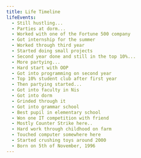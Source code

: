 ```yaml
---
title: Life Timeline
lifeEvents:
  - Still hustling...
  - Parties at dorm...
  - Worked with one of the Fortune 500 company
  - Got internship for the summer
  - Worked through third year
  - Started doing small projects
  - Second year done and still in the top 10%...
  - More partying...
  - Hard start with OOP
  - Got into programming on second year
  - Top 10% student club after first year
  - Then partying started...
  - Got into faculty in Nis
  - Got into dorm
  - Grinded through it
  - Got into grammar school
  - Best pupil in elementary school
  - Won one IT competition with friend
  - Mostly Counter Strike here..
  - Hard work through childhood on farm
  - Touched computer somewhere here
  - Started crushing toys around 2000
  - Born on 5th of November, 1996
---
```


